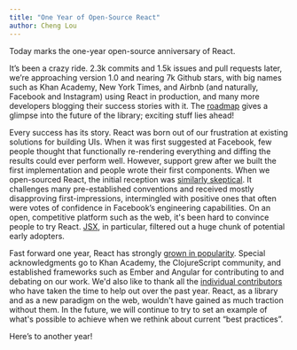 ```yaml
---
title: "One Year of Open-Source React"
author: Cheng Lou
---
```


Today marks the one-year open-source anniversary of React.

It’s been a crazy ride. 2.3k commits and 1.5k issues and pull requests later, we’re approaching version 1.0 and nearing 7k Github stars, with big names such as Khan Academy, New York Times, and Airbnb (and naturally, Facebook and Instagram) using React in production, and many more developers blogging their success stories with it. The [roadmap](http://facebook.github.io/react/blog/2014/03/28/the-road-to-1.0.html) gives a glimpse into the future of the library; exciting stuff lies ahead!

Every success has its story. React was born out of our frustration at existing solutions for building UIs. When it was first suggested at Facebook, few people thought that functionally re-rendering everything and diffing the results could ever perform well. However, support grew after we built the first implementation and people wrote their first components. When we open-sourced React, the initial reception was [similarly skeptical](http://www.reddit.com/r/programming/comments/1fak87/react_facebooks_latest_javascript_client_library/). It challenges many pre-established conventions and received mostly disapproving first-impressions, intermingled with positive ones that often were votes of confidence in Facebook’s engineering capabilities. On an open, competitive platform such as the web, it's been hard to convince people to try React. [JSX](http://facebook.github.io/react/docs/jsx-in-depth.html), in particular, filtered out a huge chunk of potential early adopters.

Fast forward one year, React has strongly [grown in popularity](https://news.ycombinator.com/item?id=7489959). Special acknowledgments go to Khan Academy, the ClojureScript community, and established frameworks such as Ember and Angular for contributing to and debating on our work. We'd also like to thank all the [individual contributors](https://github.com/facebook/react/graphs/contributors) who have taken the time to help out over the past year. React, as a library and as a new paradigm on the web, wouldn't have gained as much traction without them. In the future, we will continue to try to set an example of what's possible to achieve when we rethink about current “best practices”.

Here’s to another year!
